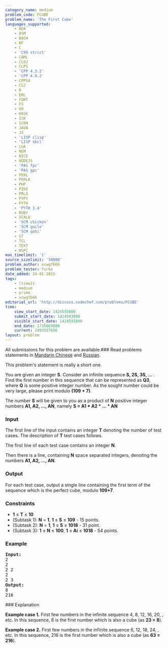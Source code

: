 ```yaml
---
category_name: medium
problem_code: FCUBE
problem_name: 'The First Cube'
languages_supported:
    - ADA
    - ASM
    - BASH
    - BF
    - C
    - 'C99 strict'
    - CAML
    - CLOJ
    - CLPS
    - 'CPP 4.3.2'
    - 'CPP 4.9.2'
    - CPP14
    - CS2
    - D
    - ERL
    - FORT
    - FS
    - GO
    - HASK
    - ICK
    - ICON
    - JAVA
    - JS
    - 'LISP clisp'
    - 'LISP sbcl'
    - LUA
    - NEM
    - NICE
    - NODEJS
    - 'PAS fpc'
    - 'PAS gpc'
    - PERL
    - PERL6
    - PHP
    - PIKE
    - PRLG
    - PYPY
    - PYTH
    - 'PYTH 3.4'
    - RUBY
    - SCALA
    - 'SCM chicken'
    - 'SCM guile'
    - 'SCM qobi'
    - ST
    - TCL
    - TEXT
    - WSPC
max_timelimit: '1'
source_sizelimit: '50000'
problem_author: xcwgf666
problem_tester: furko
date_added: 24-01-2015
tags:
    - ltime21
    - medium
    - prime
    - xcwgf666
editorial_url: 'http://discuss.codechef.com/problems/FCUBE'
time:
    view_start_date: 1424593800
    submit_start_date: 1424593800
    visible_start_date: 1424593800
    end_date: 1735669800
    current: 1493557656
layout: problem
---
```

All submissions for this problem are available.###  Read problems statements in [Mandarin Chinese](http://www.codechef.com/download/translated/LTIME21/mandarin/FCUBE.pdf) and [Russian](http://www.codechef.com/download/translated/LTIME21/russian/FCUBE.pdf).

This problem's statement is really a short one.

You are given an integer **S**. Consider an infinite sequence **S, 2S, 3S, ...** . Find the first number in this sequence that can be represented as **Q3**, where **Q** is some positive integer number. As the sought number could be very large, please print modulo **(109 + 7)**.

The number **S** will be given to you as a product of **N** positive integer numbers **A1, A2, ..., AN**, namely **S = A1 \* A2 \* ... \* AN**

### Input

The first line of the input contains an integer **T** denoting the number of test cases. The description of **T** test cases follows.

The first line of each test case contains an integer **N**.

Then there is a line, containing **N** space separated integers, denoting the numbers **A1, A2, ..., AN**.

### Output

For each test case, output a single line containing the first term of the sequence which is the perfect cube, modulo **109+7**.

### Constraints

- **1** ≤ **T** ≤ **10**
- (Subtask 1): **N** = **1**, **1** ≤ **S** ≤ **109** - 15 points.
- (Subtask 2): **N** = **1**, **1** ≤ **S** ≤ **1018** - 31 point.
- (Subtask 3): **1** ≤ **N** ≤ **100**, **1** ≤ **Ai** ≤ **1018** - 54 points.

### Example

<pre><b>Input:</b>
2
2
2 2
2
2 3
<b>Output:</b>
8
216
</pre>### Explanation

**Example case 1.** First few numbers in the infinite sequence 4, 8, 12, 16, 20, , etc. In this sequence, 8 is the first number which is also a cube (as **23 = 8**).

**Example case 2.** First few numbers in the infinite sequence 6, 12, 18, 24, , etc. In this sequence, 216 is the first number which is also a cube (as **63 = 216**).
